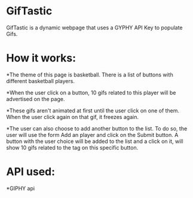 # GifTastic



GifTastic is a dynamic webpage that uses a GYPHY API Key to populate Gifs. 





# How it works:



*The theme of this page is basketball. There is a list of buttons with different basketball players.

*When the user click on a button, 10 gifs related to this player will be advertised on the page.

*These gifs aren't animated at first until the user click on one of them. When the user click again on that gif, it freezes again.

*The user can also choose to add another button to the list. To do so, the user will use the form Add an player and click on the Submit button. A button with the user choice will be added to the list and a click on it, will show 10 gifs related to the tag on this specific button.





# API used:



*GIPHY api
